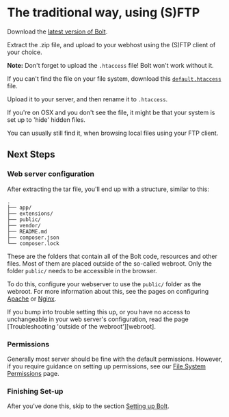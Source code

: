 The traditional way, using (S)FTP
=================================

Download the [latest version of Bolt](http://bolt.cm/distribution/bolt-latest.zip).

Extract the .zip file, and upload to your webhost using the (S)FTP client of
your choice.

**Note:** Don't forget to upload the <code>.htaccess</code> file! Bolt won't
work without it.

If you can't find the file on your file system, download this
[<code>default.htaccess</code>](http://bolt.cm/distribution/default.htaccess)
file.

Upload it to your server, and then rename it to <code>.htaccess</code>.

If you're on OSX and you don't see the file, it might be that your system is
set up to 'hide' hidden files.

You can usually still find it, when browsing local files using your FTP
client.

Next Steps
----------

### Web server configuration

After extracting the tar file, you'll end up with a structure, similar to this:

```
.
├── app/
├── extensions/
├── public/
├── vendor/
├── README.md
├── composer.json
└── composer.lock
```

These are the folders that contain all of the Bolt code, resources and other
files. Most of them are placed outside of the so-called webroot. Only the
folder `public/` needs to be accessible in the browser.

To do this, configure your webserver to use the `public/` folder as the
webroot. For more information about this, see the pages on configuring
[Apache][apache] or [Nginx][nginx].

If you bump into trouble setting this up, or you have no access to
unchangeable in your web server's configuration, read the page
[Troubleshooting 'outside of the webroot'][webroot].


### Permissions

Generally most server should be fine with the default permissions. However, if
you require guidance on setting up permissions, see our [File System
Permissions](permissions) page.

### Finishing Set-up

After you've done this, skip to the section [Setting up Bolt](../configuration/introduction).

[apache]: ../configuration/web-server-apache
[nginx]: ../configuration/web-server-nginx
